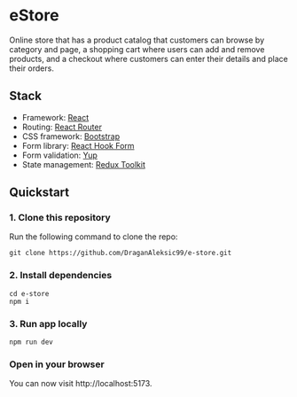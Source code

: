 # eStore

Online store that has a product catalog that customers can browse by category and page, a shopping cart where users can add and remove products, and a checkout where customers can enter their details and place their orders.

## Stack

- Framework: [React](https://react.dev/)
- Routing: [React Router](https://reactrouter.com/en/main)
- CSS framework: [Bootstrap](https://getbootstrap.com/)
- Form library: [React Hook Form](https://react-hook-form.com/)
- Form validation: [Yup](https://yup-docs.vercel.app/docs/intro)
- State management: [Redux Toolkit](https://redux-toolkit.js.org/)

## Quickstart

### 1. Clone this repository

Run the following command to clone the repo:

```
git clone https://github.com/DraganAleksic99/e-store.git
```

### 2. Install dependencies

```
cd e-store
npm i
```

### 3. Run app locally

```
npm run dev
```

### Open in your browser

You can now visit http://localhost:5173.
